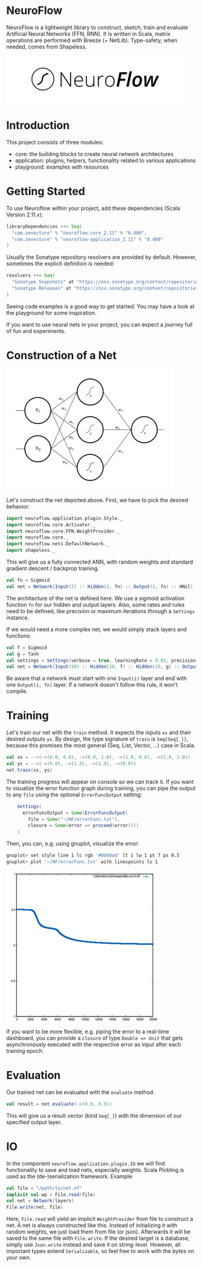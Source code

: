 # NeuroFlow

NeuroFlow is a lightweight library to construct, sketch, train and evaluate Artificial Neural Networks (FFN, RNN).
It is written in Scala, matrix operations are performed with Breeze (+ NetLib). Type-safety, when needed, comes from Shapeless.

<img src="https://raw.githubusercontent.com/zenecture/zenecture-docs/master/neuroflow/logo.png" width=471 height=126 />

# Introduction

This project consists of three modules:

- core: the building blocks to create neural network architectures
- application: plugins, helpers, functionality related to various applications
- playground: examples with resources
    
# Getting Started

To use Neuroflow within your project, add these dependencies (Scala Version 2.11.x):

```scala
libraryDependencies ++= Seq(
  "com.zenecture" % "neuroflow-core_2.11" % "0.400",
  "com.zenecture" % "neuroflow-application_2.11" % "0.400"
)
```

Usually the Sonatype repository resolvers are provided by default. However, sometimes the explicit definition is needed:

```scala
resolvers ++= Seq(
  "Sonatype Snapshots" at "https://oss.sonatype.org/content/repositories/snapshots/",
  "Sonatype Releases" at "https://oss.sonatype.org/content/repositories/releases/"
)
```

Seeing code examples is a good way to get started. 
You may have a look at the playground for some inspiration.

If you want to use neural nets in your project, 
you can expect a journey full of fun and experiments.

# Construction of a Net  

<img src="https://raw.githubusercontent.com/zenecture/zenecture-docs/master/neuroflow/arch.png" width=443 height=320 />

Let's construct the net depicted above. First, we have to pick the desired behavior:

```scala
import neuroflow.application.plugin.Style._
import neuroflow.core.Activator._
import neuroflow.core.FFN.WeightProvider._
import neuroflow.core._
import neuroflow.nets.DefaultNetwork._
import shapeless._
```

This will give us a fully connected ANN, with random weights and standard gradient descent / backprop training.


```scala
val fn = Sigmoid
val net = Network(Input(2) :: Hidden(3, fn) :: Output(1, fn) :: HNil)
```

The architecture of the net is defined here. We use a sigmoid activation function `fn` for our hidden and output layers. 
Also, some rates and rules need to be defined, like precision or maximum iterations through a `Settings` instance. 

If we would need a more complex net, we would simply stack layers and functions:

```scala
val f = Sigmoid
val g = Tanh
val settings = Settings(verbose = true, learningRate = 0.01, precision = 0.001, maxIterations = 200)
val net = Network(Input(50) :: Hidden(20, f) :: Hidden(10, g) :: Output(2, f) :: HNil, settings)
```

Be aware that a network must start with one `Input(i)` layer and end with one `Output(i, fn)` layer. 
If a network doesn't follow this rule, it won't compile.

# Training

Let's train our net with the `train` method. It expects the inputs `xs` and their desired outputs `ys`. 
By design, the type signature of `train` is `Seq[Seq[_]]`, 
because this promises the most general (Seq, List, Vector, ...) case in Scala.

```scala
val xs = -->(->(0.0, 0.0), ->(0.0, 1.0), ->(1.0, 0.0), ->(1.0, 1.0))
val ys = -->(->(0.0), ->(1.0), ->(1.0), ->(0.0))
net.train(xs, ys)
```

The training progress will appear on console so we can track it. 
If you want to visualize the error function graph during training,
you can pipe the output to any `file` using the optional `ErrorFuncOutput` setting:

```scala
    Settings(
      errorFuncOutput = Some(ErrorFuncOutput(
        file = Some("~/NF/errorFunc.txt"), 
        closure = Some(error => proceed(error))))
    )
```

Then, you can, e.g. using gnuplot, visualize the error:

```bash
gnuplot> set style line 1 lc rgb '#0060ad' lt 1 lw 1 pt 7 ps 0.5 
gnuplot> plot '~/NF/errorFunc.txt' with linespoints ls 1
```

<img src="https://raw.githubusercontent.com/zenecture/zenecture-docs/master/neuroflow/errgraph.png" width=400 height=400 />

If you want to be more flexible, e.g. piping the error to a real-time dashboard, 
you can provide a `closure` of type `Double => Unit` that gets asynchronously executed 
with the respective error as input after each training epoch.

# Evaluation

Our trained net can be evaluated with the `evaluate` method.

```scala
val result = net.evaluate(->(0.0, 0.0))
```

This will give us a result vector (kind `Seq[_]`) with the dimension of our specified output layer.

# IO

In the component `neuroflow.application.plugin.IO` we will find functionality to save and load nets, especially weights.
Scala Pickling is used as the (de-)serialization framework. Example:

```scala
val file = "/path/to/net.nf"
implicit val wp = File.read(file)
val net = Network(layers)
File.write(net, file)
```

Here, `File.read` will yield an implicit `WeightProvider` from file to construct a net. 
A net is always constructed like this. Instead of initializing it with random weights, 
we just load them from file (or json). Afterwards it will be saved to the same file with `File.write`. 
If the desired target is a database, simply use `Json.write` instead and save it on string-level. 
However, all important types extend `Serializable`, so feel free to work with the bytes on your own.